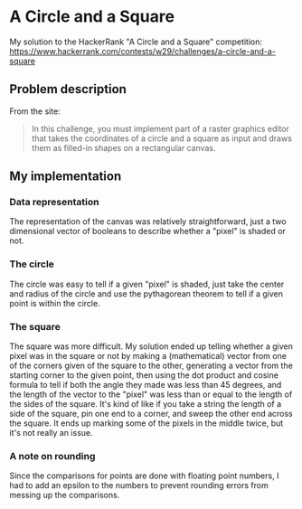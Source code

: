 # A Circle and a Square
My solution to the HackerRank "A Circle and a Square" competition:
https://www.hackerrank.com/contests/w29/challenges/a-circle-and-a-square

## Problem description
From the site:
> In this challenge, you must implement part of a raster graphics editor that takes the coordinates of a circle and a square as input and draws them as filled-in shapes on a rectangular canvas.

## My implementation

### Data representation

The representation of the canvas was relatively straightforward, just a two dimensional vector of booleans to describe whether
a "pixel" is shaded or not.

### The circle
The circle was easy to tell if a given "pixel" is shaded, just take the center and radius of the circle and use the pythagorean
theorem to tell if a given point is within the circle.

### The square
The square was more difficult. My solution ended up telling whether a given pixel was in the square or not by making a 
(mathematical) vector from one of the corners given of the square to the other, generating a vector from the starting corner
to the given point, then using the dot product and cosine formula to tell if both the angle they made was less than 45 degrees,
and the length of the vector to the "pixel" was less than or equal to the length of the sides of the square. It's kind of like
if you take a string the length of a side of the square, pin one end to a corner, and sweep the other end across the square. 
It ends up marking some of the pixels in the middle twice, but it's not really an issue. 

### A note on rounding
Since the comparisons for points are done with floating point numbers, I had to add an epsilon to the numbers to prevent
rounding errors from messing up the comparisons.
